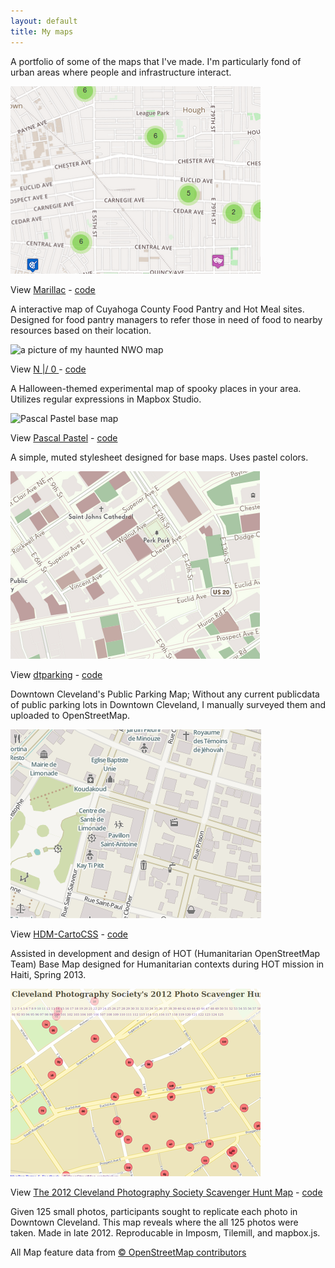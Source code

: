 ```yaml
---
layout: default 
title: My maps
---
```


A portfolio of some of the maps that I've made. I'm particularly fond of urban areas where people and infrastructure interact. 


![Marillac, cuyahoga food pantry web map](/images/2015-03-24-marillac-excerpt.png "Marillac, cuyahoga food pantry web map")

View [Marillac](http://skorasaurus.github.io/marillac/) -  [code](https://github.com/skorasaurus/marillac) 
   
A interactive map of Cuyahoga County Food Pantry and Hot Meal sites. Designed for food pantry managers to refer those in need of food to nearby resources based on their location. 

![a picture of my haunted NWO map](http://api.tiles.mapbox.com/v4/skorasaurus.67b7e400/-81.5831,41.1425,8/400x300.png?access_token=pk.eyJ1Ijoic2tvcmFzYXVydXMiLCJhIjoiaEdGTUZWTSJ9.osOC8tWU3bMaNprVNoEu7g "will's Mapbox Map of -81.5831, 41.1425")


View [ N \|/ 0 ](nwo.html) - [code](https://github.com/skorasaurus/nw0.tm2)

A Halloween-themed experimental map of spooky places in your area. Utilizes regular expressions in Mapbox Studio. 


![Pascal Pastel base map](http://api.tiles.mapbox.com/v4/skorasaurus.5eb85050/-81.731,41.4425,13/400x300.png?access_token=pk.eyJ1Ijoic2tvcmFzYXVydXMiLCJhIjoiaEdGTUZWTSJ9.osOC8tWU3bMaNprVNoEu7g "will's Mapbox Map of -81.5831, 41.1425")

View [Pascal Pastel](https://a.tiles.mapbox.com/v4/skorasaurus.j73ni225/page.html?access_token=pk.eyJ1Ijoic2tvcmFzYXVydXMiLCJhIjoiaEdGTUZWTSJ9.osOC8tWU3bMaNprVNoEu7g#15/41.5040/-81.6829) - [code](https://github.com/skorasaurus/pascalpastel.tm2)


A simple, muted stylesheet designed for base maps. Uses pastel colors. 

![downtown cleveland public parking map](/images/2015-03-24-dtparkingexcerpt.png "downtown cleveland public parking map")

View [dtparking](http://skorasaurus.github.io/dtparking/) - [code](https://github.com/skorasaurus/dtparking)

Downtown Cleveland's Public Parking Map; Without any current publicdata of public parking lots in Downtown Cleveland, I manually surveyed them and uploaded to OpenStreetMap.

![HOT/HDM ma](/images/2015-03-24-hdm-cartocssexcerpt.png "HOT/HDM map")


View [HDM-CartoCSS](http://www.openstreetmap.org/#map=18/19.66975/-72.12474&layers=H) - [code](https://github.com/hotosm/HDM-CartoCSS/)

Assisted in development and design of HOT (Humanitarian OpenStreetMap Team) Base Map designed for Humanitarian contexts during HOT mission in Haiti, Spring 2013. 

![The CPS map](/images/2015-05-23-cps2012-excerpt.png "cleveland scav map")


View [The 2012 Cleveland Photography Society Scavenger Hunt Map](http://maps.jhfeichtnerfund.com) - [code](https://github.com/skorasaurus/cpsscav2012)

Given 125 small photos, participants sought to replicate each photo in Downtown Cleveland. This map reveals where the all 125 photos were taken. Made in late 2012. Reproducable in Imposm, Tilemill, and mapbox.js.

All Map feature data from [© OpenStreetMap contributors](http://www.openstreetmap.org/copyright)